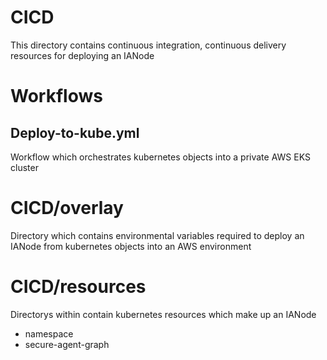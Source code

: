 # CICD
This directory contains continuous integration, continuous delivery resources for deploying an IANode

# Workflows

## Deploy-to-kube.yml
Workflow which orchestrates kubernetes objects into a private AWS EKS cluster

# CICD/overlay
Directory which contains environmental variables required to deploy an IANode from kubernetes objects into an AWS environment

# CICD/resources
Directorys within contain kubernetes resources which make up an IANode
- namespace
- secure-agent-graph
